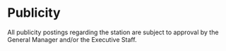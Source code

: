 # Publicity

All publicity postings regarding the station are subject to approval by the General Manager and/or the Executive Staff.


